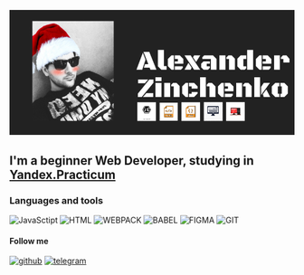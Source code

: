 [![Header](https://github.com/willtern1/willtern1/blob/main/assets/untitleddesign_1_original.png)](https://www.youtube.com/watch?v=dQw4w9WgXcQ)

## I'm  a  beginner Web Developer, studying in [Yandex.Practicum](https://practicum.yandex.ru/)

### Languages and tools 
![JavaSctipt](https://img.shields.io/badge/-JavaScript-black?style=for-the-badge&logo=JavaScript)
![HTML](https://img.shields.io/badge/-HTML-black?style=for-the-badge&logo=html5)
![WEBPACK](https://img.shields.io/badge/-Webpack-black?style=for-the-badge&logo=webpack)
![BABEL](https://img.shields.io/badge/-BABEL-black?style=for-the-badge&logo=babel)
![FIGMA](https://img.shields.io/badge/-FIGMA-black?style=for-the-badge&logo=FIGMA)
![GIT](https://img.shields.io/badge/-GIT-black?style=for-the-badge&logo=git)
#### Follow me
[![github](https://img.shields.io/badge/GitHub-090909?style=flat-square&logo=github)](https://github.com/willtern1)
[![telegram](https://img.shields.io/badge/Telegram-090909?style=flat-square&logo=telegram)](https://t.me/willtern)